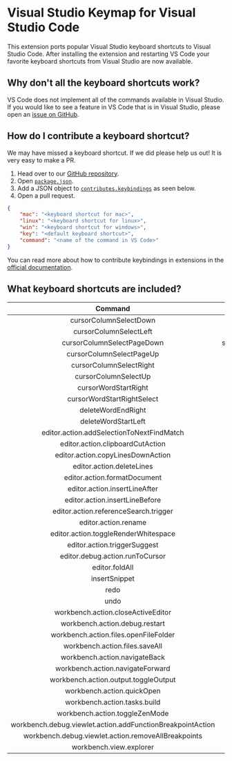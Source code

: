 # Visual Studio Keymap for Visual Studio Code

This extension ports popular Visual Studio keyboard shortcuts to Visual Studio Code. After installing the extension and restarting VS Code your favorite keyboard shortcuts from Visual Studio are now available. 

## Why don't all the keyboard shortcuts work? 

VS Code does not implement all of the commands available in Visual Studio. If you would like to see a feature in VS Code that is in Visual Studio, please open an [issue on GitHub](https://github.com/Microsoft/vscode/issues/new). 

## How do I contribute a keyboard shortcut?

We may have missed a keyboard shortcut. If we did please help us out! It is very easy to make a PR. 

1. Head over to our [GitHub repository](https://github.com/rebornix/vscode-vs-keybindings). 
2. Open [`package.json`](https://github.com/rebornix/vscode-vs-keybindings/blob/master/package.json). 
3. Add a JSON object to [`contributes.keybindings`](https://github.com/rebornix/vscode-vs-keybindings/blob/master/package.json#L26) as seen below. 
4. Open a pull request. 

```json
{
    "mac": "<keyboard shortcut for mac>",
    "linux": "<keyboard shortcut for linux>",
    "win": "<keyboard shortcut for windows>",
    "key": "<default keyboard shortcut>",
    "command": "<name of the command in VS Code>"
}
```

You can read more about how to contribute keybindings in extensions in the [official documentation](http://code.visualstudio.com/docs/extensionAPI/extension-points#_contributeskeybindings). 

## What keyboard shortcuts are included?

| Command | Key |
| :---------: | :---------: |
|cursorColumnSelectDown|shift+alt+down|
|cursorColumnSelectLeft|shift+alt+left|
|cursorColumnSelectPageDown|shift+alt+pagedown|
|cursorColumnSelectPageUp|shift+alt+pageup|
|cursorColumnSelectRight|shift+alt+right|
|cursorColumnSelectUp|shift+alt+up|
|cursorWordStartRight|ctrl+right|
|cursorWordStartRightSelect|ctrl+shift+right|
|deleteWordEndRight|ctrl+delete|
|deleteWordStartLeft|ctrl+backspace|
|editor.action.addSelectionToNextFindMatch|ctrl+w|
|editor.action.clipboardCutAction|ctrl+l|
|editor.action.copyLinesDownAction|ctrl+d|
|editor.action.deleteLines|ctrl+shift+l|
|editor.action.formatDocument|ctrl+kctrl+d|
|editor.action.insertLineAfter|shift+enter|
|editor.action.insertLineBefore|ctrl+enter|
|editor.action.referenceSearch.trigger|alt+f12|
|editor.action.rename|ctrl+rctrl+r|
|editor.action.toggleRenderWhitespace|ctrl+rctrl+w|
|editor.action.triggerSuggest|ctrl+alt+space|
|editor.debug.action.runToCursor|ctrl+f10|
|editor.foldAll|ctrl+kctrl+m|
|insertSnippet|ctrl+kctrl+x|
|redo|ctrl+y|
|undo|alt+space|
|workbench.action.closeActiveEditor|ctrl+f4|
|workbench.action.debug.restart|ctrl+shift+f5|
|workbench.action.files.openFileFolder|ctrl+shift+g|
|workbench.action.files.saveAll|ctrl+shift+s|
|workbench.action.navigateBack|ctrl+-|
|workbench.action.navigateForward|ctrl+shift+-|
|workbench.action.output.toggleOutput|ctrl+alt+o|
|workbench.action.quickOpen|ctrl+|
|workbench.action.tasks.build|ctrl+shift+b|
|workbench.action.toggleZenMode|shift+alt+enter|
|workbench.debug.viewlet.action.addFunctionBreakpointAction|ctrl+b|
|workbench.debug.viewlet.action.removeAllBreakpoints|ctrl+shift+f9|
|workbench.view.explorer|ctrl+alt+l|




